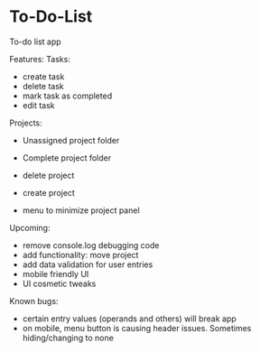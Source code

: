 # To-Do-List
To-do list app 

Features:
Tasks:
- create task
- delete task
- mark task as completed
- edit task

Projects:
- Unassigned project folder
- Complete project folder

- delete project
- create project
- menu to minimize project panel

Upcoming:
- remove console.log debugging code
- add functionality: move project
- add data validation for user entries
- mobile friendly UI
- UI cosmetic tweaks

Known bugs:
- certain entry values (operands and others) will break app
- on mobile, menu button is causing header issues. Sometimes hiding/changing to none

